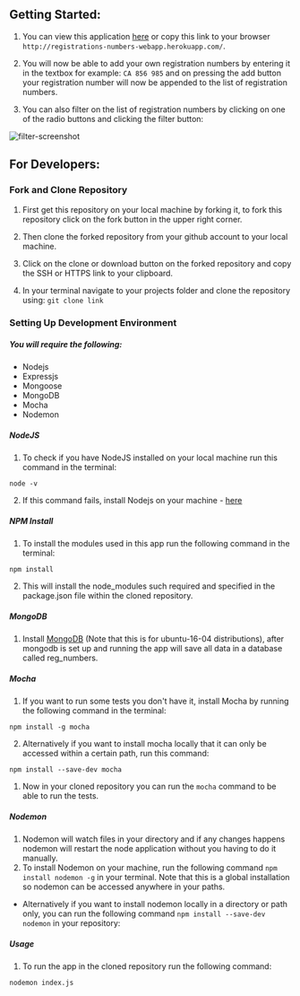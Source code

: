 
## Getting Started:

  1. You can view this application <a href="http://registrations-numbers-webapp.herokuapp.com/">here</a> or copy this link to your browser `http://registrations-numbers-webapp.herokuapp.com/`.

  2. You will now be able to add your own registration numbers by entering it in the textbox for example: `CA 856 985` and on pressing the add button your registration number will now be appended to the list of registration numbers.

  3. You can also filter on the list of registration numbers by clicking on one of the radio buttons and clicking the filter button:


![filter-screenshot](https://user-images.githubusercontent.com/22448019/29660429-a025369e-88c1-11e7-8283-6027120a86e2.png)

##  For Developers:
### Fork and Clone Repository

1. First get this repository on your local machine by forking it, to fork this repository click on the fork button in the upper right corner.

2. Then clone the forked repository from your github account to your local machine.

3. Click on the clone or download button on the forked repository and copy the SSH or HTTPS link to your clipboard.

4. In your terminal navigate to your projects folder and clone the repository using: `git clone link`


### Setting Up Development Environment

##### You will require the following:
- Nodejs
- Expressjs
- Mongoose
- MongoDB
- Mocha
- Nodemon

##### NodeJS
1. To check if you have NodeJS installed on your local machine run this command in the terminal:
  ```
  node -v
  ```
2. If this command fails, install Nodejs on your machine - <a href="">here</a>

##### NPM Install
1. To install the modules used in this app run the following command in the terminal:
  ```
  npm install
  ```
2. This will install the node_modules such required and specified in the package.json file within the cloned repository.

##### MongoDB
1. Install <a href="https://www.digitalocean.com/community/tutorials/how-to-install-and-secure-mongodb-on-ubuntu-16-04"> MongoDB</a> (Note that this is for ubuntu-16-04    distributions), after mongodb is set up and running the app will save all data in a database called reg_numbers.

##### Mocha
1. If you want to run some tests  you don't have it, install Mocha by running the following command in the terminal:
  ```
  npm install -g mocha
  ```
2. Alternatively if you want to install mocha locally that it can only be accessed within a certain path, run this command:
  ```
  npm install --save-dev mocha
  ```

1.  Now in your cloned repository you can run the `mocha` command to be able to run the tests.

##### Nodemon

1. Nodemon will watch files in your directory and if any changes happens nodemon will restart the node application without you having to do it manually.
2. To install Nodemon on your machine, run the following command `npm install nodemon -g` in your terminal. Note that this is a global installation so nodemon can be accessed anywhere
in your paths.


- Alternatively if you want to install nodemon locally in a directory or path only, you can run the following command `npm install --save-dev nodemon` in your repository:

##### Usage
1. To run the app in the cloned repository run the following command:
```
nodemon index.js
```

